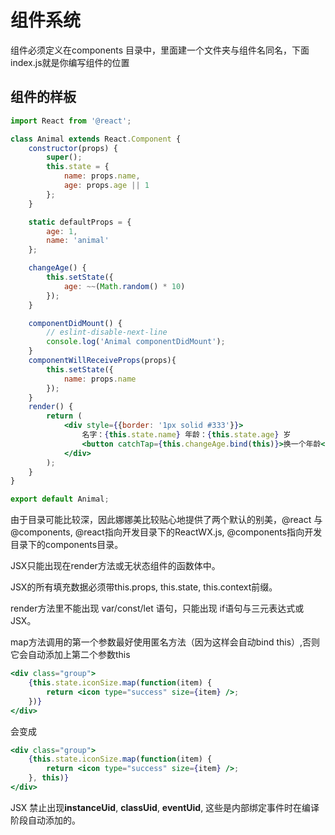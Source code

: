 # 组件系统 

组件必须定义在components 目录中，里面建一个文件夹与组件名同名，下面index.js就是你编写组件的位置

## 组件的样板

```jsx
import React from '@react';

class Animal extends React.Component {
    constructor(props) {
        super();
        this.state = {
            name: props.name,
            age: props.age || 1
        };
    }

    static defaultProps = {
        age: 1,
        name: 'animal'
    };

    changeAge() {
        this.setState({
            age: ~~(Math.random() * 10)
        });
    }

    componentDidMount() {
        // eslint-disable-next-line
        console.log('Animal componentDidMount');
    }
    componentWillReceiveProps(props){
        this.setState({
            name: props.name
        });
    }
    render() {
        return (
            <div style={{border: '1px solid #333'}}>
                名字：{this.state.name} 年龄：{this.state.age} 岁
                <button catchTap={this.changeAge.bind(this)}>换一个年龄</button>
            </div>
        );
    }
}

export default Animal;
```

由于目录可能比较深，因此娜娜美比较贴心地提供了两个默认的别美，@react 与@components, @react指向开发目录下的ReactWX.js, @components指向开发目录下的components目录。


JSX只能出现在render方法或无状态组件的函数体中。

JSX的所有填充数据必须带this.props, this.state, this.context前缀。

render方法里不能出现 var/const/let 语句，只能出现 if语句与三元表达式或JSX。

map方法调用的第一个参数最好使用匿名方法（因为这样会自动bind this）,否则它会自动添加上第二个参数this
```jsx
<div class="group">
    {this.state.iconSize.map(function(item) {
        return <icon type="success" size={item} />;
    })}
</div>
```
会变成
```jsx
<div class="group">
    {this.state.iconSize.map(function(item) {
        return <icon type="success" size={item} />;
    }, this)}
</div>
```

JSX 禁止出现**instanceUid**, **classUid**, **eventUid**, 这些是内部绑定事件时在编译阶段自动添加的。